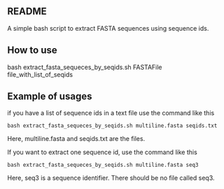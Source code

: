 ## README

A simple bash script to extract FASTA sequences using sequence ids.

## How to use

bash extract_fasta_sequeces_by_seqids.sh FASTAFile file_with_list_of_seqids

## Example of usages

if you have a list of sequence ids in a text file use the command like this
```
bash extract_fasta_sequeces_by_seqids.sh multiline.fasta seqids.txt
```

Here, multiline.fasta and seqids.txt are the files. 

If you want to extract one sequence id, use the command like this

```
bash extract_fasta_sequeces_by_seqids.sh multiline.fasta seq3
```
Here, seq3 is a sequence identifier. There should be no file called seq3.

